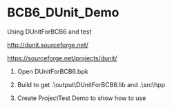 # BCB6_DUnit_Demo
 Using DUnitForBCB6 and test

http://dunit.sourceforge.net/

https://sourceforge.net/projects/dunit/


1. Open DUnitForBCB6.bpk

2. Build to get .\output\DUnitForBCB6.lib and .\src\hpp

3. Create ProjectTest Demo to show how to use